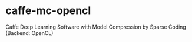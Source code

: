 # caffe-mc-opencl
Caffe Deep Learning Software with Model Compression by Sparse Coding (Backend: OpenCL)
